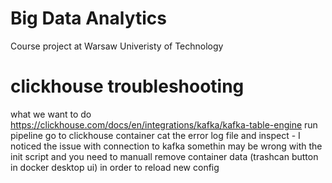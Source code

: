 # Big Data Analytics

Course project at Warsaw Univeristy of Technology


# clickhouse troubleshooting
what we want to do https://clickhouse.com/docs/en/integrations/kafka/kafka-table-engine
run pipeline
go to clickhouse container cat the error log file and inspect - I noticed the issue with connection to kafka
somethin may be wrong with the init script and you need to manuall remove container data (trashcan button in docker desktop ui) in order to reload new config